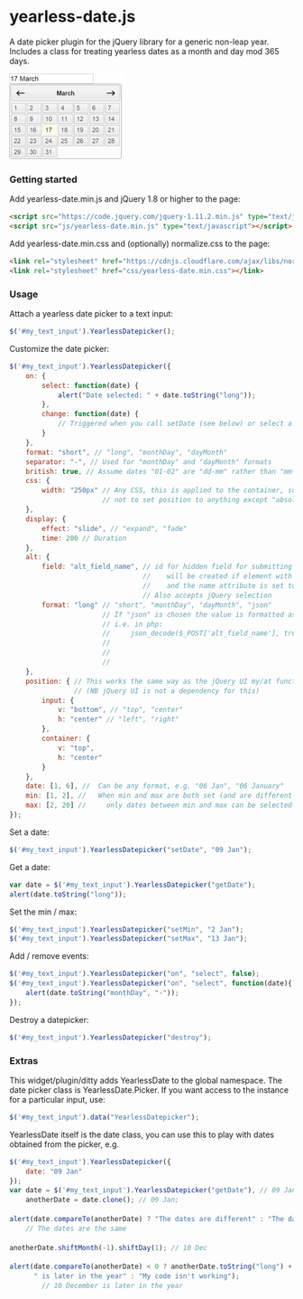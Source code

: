 # yearless-date.js

A date picker plugin for the jQuery library for a generic non-leap year. Includes a class for treating yearless dates as a month and day mod 365 days.

![DatePicker](/doc/sample.png?raw=true)


### Getting started

Add yearless-date.min.js and jQuery 1.8 or higher to the page:
```html
<script src="https://code.jquery.com/jquery-1.11.2.min.js" type="text/javascript"></script>
<script src="js/yearless-date.min.js" type="text/javascript"></script>
```

Add yearless-date.min.css and (optionally) normalize.css to the page:

```html
<link rel="stylesheet" href="https://cdnjs.cloudflare.com/ajax/libs/normalize/3.0.2/normalize.min.css"></link>
<link rel="stylesheet" href="css/yearless-date.min.css"></link>
```

### Usage

Attach a yearless date picker to a text input:

```javascript
$('#my_text_input').YearlessDatepicker();
```

Customize the date picker:

```javascript
$('#my_text_input').YearlessDatepicker({
    on: {
        select: function(date) {
            alert("Date selected: " + date.toString("long"));
        },
        change: function(date) {
            // Triggered when you call setDate (see below) or select a date
        }
    },
    format: "short", // "long", "monthDay", "dayMonth"
    separator: "-", // Used for "monthDay" and "dayMonth" formats
    british: true, // Assume dates "01-02" are "dd-mm" rather than "mm-dd"
    css: {
        width: "250px" // Any CSS, this is applied to the container, so it's best
                       // not to set position to anything except "absolute"
    },
    display: {
        effect: "slide", // "expand", "fade"
        time: 200 // Duration
    },
    alt: {
        field: "alt_field_name", // id for hidden field for submitting form data --
                                 //    will be created if element with this id it doesn't exist
                                 //    and the name attribute is set to the id
                                 // Also accepts jQuery selection
        format: "long" // "short", "monthDay", "dayMonth", "json"
                       // If "json" is chosen the value is formatted as '{"m": 1, "d", 2}'
                       // i.e. in php:
                       //     json_decode($_POST['alt_field_name'], true) = array(
                       //                                                       m => 1,
                       //                                                       d => 2
                       //                                                   );
    },
    position: { // This works the same way as the jQuery UI my/at function
                // (NB jQuery UI is not a dependency for this)
        input: {
            v: "bottom", // "top", "center"
            h: "center" // "left", "right"
        },
        container: {
            v: "top",
            h: "center"
        }
    },
    date: [1, 6], //  Can be any format, e.g. "06 Jan", "06 January"
    min: [1, 2], //   When min and max are both set (and are different dates)
    max: [2, 20] //		only dates between min and max can be selected (works cyclically around the year)
});
```

Set a date:

```javascript
$('#my_text_input').YearlessDatepicker("setDate", "09 Jan");
```
			
Get a date:

```javascript
var date = $('#my_text_input').YearlessDatepicker("getDate");
alert(date.toString("long"));
```
			
Set the min / max:

```javascript
$('#my_text_input').YearlessDatepicker("setMin", "2 Jan");
$('#my_text_input').YearlessDatepicker("setMax", "13 Jan");
```
			
Add / remove events:

```javascript
$('#my_text_input').YearlessDatepicker("on", "select", false);
$('#my_text_input').YearlessDatepicker("on", "select", function(date){
	alert(date.toString("monthDay", "-"));
});
```
			
			
Destroy a datepicker:

```javascript
$('#my_text_input').YearlessDatepicker("destroy");
```


### Extras

This widget/plugin/ditty adds YearlessDate to the global namespace.  The date picker class is YearlessDate.Picker.  If you want access to the instance for a particular input, use:

 ```javascript
 $('#my_text_input').data("YearlessDatepicker");
 ```

 YearlessDate itself is the date class, you can use this to play with dates obtained from the picker, e.g.

```javascript
$('#my_text_input').YearlessDatepicker({
    date: "09 Jan"
});
var date = $('#my_text_input').YearlessDatepicker("getDate"), // 09 Jan
    anotherDate = date.clone(); // 09 Jan;

alert(date.compareTo(anotherDate) ? "The dates are different" : "The dates are the same");
    // The dates are the same

anotherDate.shiftMonth(-1).shiftDay(1); // 10 Dec

alert(date.compareTo(anotherDate) < 0 ? anotherDate.toString("long") +
      " is later in the year" : "My code isn't working");
        // 10 December is later in the year
```